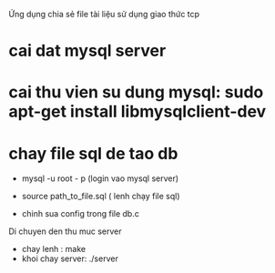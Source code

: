 Ứng dụng chia sẻ file tài liệu sử dụng giao thức tcp

# cai dat mysql server
# cai thu vien su dung mysql: sudo apt-get install libmysqlclient-dev

# chay file sql de tao db
 - mysql -u root - p (login vao mysql server)
 - source path_to_file.sql ( lenh chạy file sql)

- chinh sua config trong file db.c

Di chuyen den thu muc server
 - chay lenh : make
 - khoi chay server: ./server
